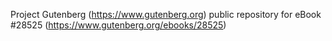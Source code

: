 Project Gutenberg (https://www.gutenberg.org) public repository for eBook #28525 (https://www.gutenberg.org/ebooks/28525)

